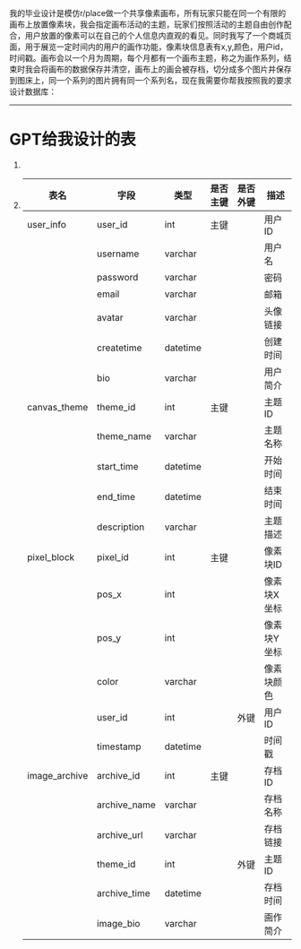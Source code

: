 我的毕业设计是模仿r/place做一个共享像素画布，所有玩家只能在同一个有限的画布上放置像素块，我会指定画布活动的主题，玩家们按照活动的主题自由创作配合，用户放置的像素可以在自己的个人信息内直观的看见。同时我写了一个商城页面，用于展览一定时间内的用户的画作功能，像素块信息表有x,y,颜色，用户id，时间戳。画布会以一个月为周期，每个月都有一个画布主题，称之为画作系列，结束时我会将画布的数据保存并清空，画布上的画会被存档，切分成多个图片并保存到图床上，同一个系列的图片拥有同一个系列名，现在我需要你帮我按照我的要求设计数据库：

---

# GPT给我设计的表

1. 

2. | 表名          | 字段         | 类型     | 是否主键 | 是否外键 | 描述        |
   | ------------- | ------------ | -------- | -------- | -------- | ----------- |
   | user_info     | user_id      | int      | 主键     |          | 用户ID      |
   |               | username     | varchar  |          |          | 用户名      |
   |               | password     | varchar  |          |          | 密码        |
   |               | email        | varchar  |          |          | 邮箱        |
   |               | avatar       | varchar  |          |          | 头像链接    |
   |               | createtime   | datetime |          |          | 创建时间    |
   |               | bio          | varchar  |          |          | 用户简介    |
   | canvas_theme  | theme_id     | int      | 主键     |          | 主题ID      |
   |               | theme_name   | varchar  |          |          | 主题名称    |
   |               | start_time   | datetime |          |          | 开始时间    |
   |               | end_time     | datetime |          |          | 结束时间    |
   |               | description  | varchar  |          |          | 主题描述    |
   | pixel_block   | pixel_id     | int      | 主键     |          | 像素块ID    |
   |               | pos_x        | int      |          |          | 像素块X坐标 |
   |               | pos_y        | int      |          |          | 像素块Y坐标 |
   |               | color        | varchar  |          |          | 像素块颜色  |
   |               | user_id      | int      |          | 外键     | 用户ID      |
   |               | timestamp    | datetime |          |          | 时间戳      |
   | image_archive | archive_id   | int      | 主键     |          | 存档ID      |
   |               | archive_name | varchar  |          |          | 存档名称    |
   |               | archive_url  | varchar  |          |          | 存档链接    |
   |               | theme_id     | int      |          | 外键     | 主题ID      |
   |               | archive_time | datetime |          |          | 存档时间    |
   |               | image_bio    | varchar  |          |          | 画作简介    |